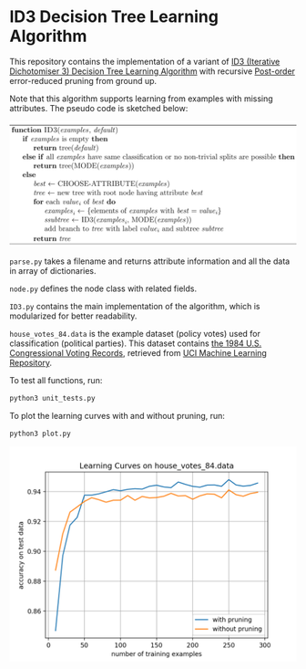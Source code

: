 # ID3 Decision Tree Learning Algorithm

This repository contains the implementation of a variant of [ID3 (Iterative Dichotomiser 3) Decision Tree Learning Algorithm](https://en.wikipedia.org/wiki/ID3_algorithm) with recursive [Post-order](https://en.wikipedia.org/wiki/Tree_traversal#Post-order_(LRN)) error-reduced pruning from ground up.

Note that this algorithm supports learning from examples with missing attributes. The pseudo code is sketched below:

![alt_text](Pseudo%20Code.png)

`parse.py` takes a filename and returns attribute information and all the data in array of dictionaries.

`node.py` defines the node class with related fields.

`ID3.py` contains the main implementation of the algorithm, which is modularized for better readability.

`house_votes_84.data` is the example dataset (policy votes) used for classification (political parties). This dataset contains [the 1984 U.S. Congressional Voting Records](https://archive.ics.uci.edu/ml/machine-learning-databases/voting-records/), retrieved from [UCI Machine Learning Repository](https://archive.ics.uci.edu/ml/index.php).

To test all functions, run:
```python
python3 unit_tests.py
```

To plot the learning curves with and without pruning, run:
```python
python3 plot.py
```

![alt_text](Learning%20Curves.png)
